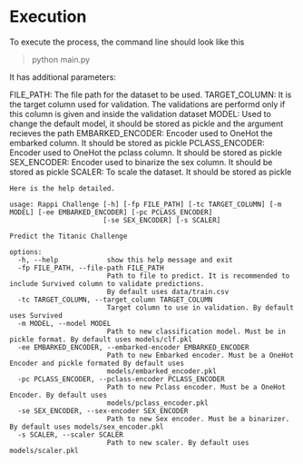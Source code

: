 # Execution
To execute the process, the command line should look like this
> python main.py

It has additional parameters:

FILE_PATH: The file path for the dataset to be used.
TARGET_COLUMN: It is the target column used for validation. The validations are performd only if this column is given and inside the validation dataset
MODEL: Used to change the default model, it should be stored as pickle and the argument recieves the path
EMBARKED_ENCODER: Encoder used to OneHot the embarked column. It should be stored as pickle
PCLASS_ENCODER: Encoder used to OneHot the pclass column. It should be stored as pickle
SEX_ENCODER: Encoder used to binarize the sex column. It should be stored as pickle
SCALER: To scale the dataset. It should be stored as pickle

```
Here is the help detailed.

usage: Rappi Challenge [-h] [-fp FILE_PATH] [-tc TARGET_COLUMN] [-m MODEL] [-ee EMBARKED_ENCODER] [-pc PCLASS_ENCODER]
                       [-se SEX_ENCODER] [-s SCALER]

Predict the Titanic Challenge

options:
  -h, --help            show this help message and exit
  -fp FILE_PATH, --file-path FILE_PATH
                        Path to file to predict. It is recommended to include Survived column to validate predictions.
                        By default uses data/train.csv
  -tc TARGET_COLUMN, --target_column TARGET_COLUMN
                        Target column to use in validation. By default uses Survived
  -m MODEL, --model MODEL
                        Path to new classification model. Must be in pickle format. By default uses models/clf.pkl
  -ee EMBARKED_ENCODER, --embarked-encoder EMBARKED_ENCODER
                        Path to new Embarked encoder. Must be a OneHot Encoder and pickle formated By default uses
                        models/embarked_encoder.pkl
  -pc PCLASS_ENCODER, --pclass-encoder PCLASS_ENCODER
                        Path to new Pclass encoder. Must be a OneHot Encoder. By default uses
                        models/pclass_encoder.pkl
  -se SEX_ENCODER, --sex-encoder SEX_ENCODER
                        Path to new Sex encoder. Must be a binarizer. By default uses models/sex_encoder.pkl
  -s SCALER, --scaler SCALER
                        Path to new scaler. By default uses models/scaler.pkl
```
